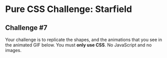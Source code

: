 # Pure CSS Challenge: Starfield

## Challenge \#7

Your challenge is to replicate the shapes, and the animations that you see in the animated GIF below. You must **only use CSS**. No JavaScript and no images.
